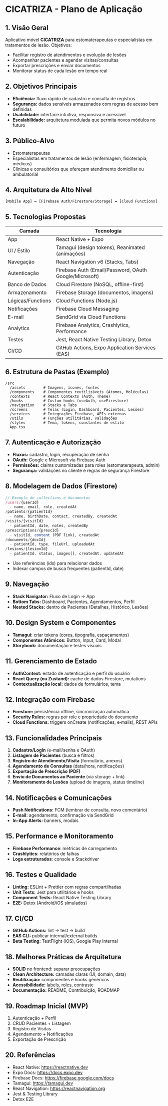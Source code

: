 # CICATRIZA - Plano de Aplicação

## 1. Visão Geral

Aplicativo móvel **CICATRIZA** para estomaterapeutas e especialistas em tratamentos de lesão. Objetivos:

- Facilitar registro de atendimentos e evolução de lesões
- Acompanhar pacientes e agendar visitas/consultas
- Exportar prescrições e enviar documentos
- Monitorar status de cada lesão em tempo real

## 2. Objetivos Principais

- **Eficiência:** fluxo rápido de cadastro e consulta de registros  
- **Segurança:** dados sensíveis armazenados com regras de acesso bem definidas  
- **Usabilidade:** interface intuitiva, responsiva e acessível  
- **Escalabilidade:** arquitetura modulada que permita novos módulos no futuro  

## 3. Público-Alvo

- Estomaterapeutas  
- Especialistas em tratamentos de lesão (enfermagem, fisioterapia, médicos)  
- Clínicas e consultórios que ofereçam atendimento domiciliar ou ambulatorial  

## 4. Arquitetura de Alto Nível

```plaintext
[Mobile App] ↔ [Firebase Auth/Firestore/Storage] ↔ [Cloud Functions]
```

## 5. Tecnologias Propostas

| Camada           | Tecnologia                                    |
|------------------|-----------------------------------------------|
| App              | React Native + Expo                           |
| UI / Estilo      | Tamagui (design tokens), Reanimated (animações) |
| Navegação        | React Navigation v6 (Stacks, Tabs)            |
| Autenticação     | Firebase Auth (Email/Password, OAuth Google/Microsoft) |
| Banco de Dados   | Cloud Firestore (NoSQL, offline-first)        |
| Armazenamento    | Firebase Storage (documentos, imagens)        |
| Lógicas/Functions| Cloud Functions (Node.js)                     |
| Notificações     | Firebase Cloud Messaging                      |
| E-mail           | SendGrid via Cloud Functions                  |
| Analytics        | Firebase Analytics, Crashlytics, Performance  |
| Testes           | Jest, React Native Testing Library, Detox     |
| CI/CD            | GitHub Actions, Expo Application Services (EAS) |

## 6. Estrutura de Pastas (Exemplo)

```
/src
  /assets        # Imagens, ícones, fontes
  /components    # Componentes reutilizáveis (Átomos, Moléculas)
  /contexts      # React Contexts (Auth, Theme)
  /hooks         # Custom hooks (useAuth, useFirestore)
  /navigation    # Stacks e Tabs
  /screens       # Telas (Login, Dashboard, Pacientes, Lesões)
  /services      # Integrações Firebase, APIs externas
  /utils         # Funções utilitárias, validações
  /styles        # Tema, tokens, constantes de estilo
  App.tsx
```

## 7. Autenticação e Autorização

- **Fluxos:** cadastro, login, recuperação de senha  
- **OAuth:** Google e Microsoft via Firebase Auth  
- **Permissões:** claims customizadas para roles (estomaterapeuta, admin)  
- **Segurança:** validações no cliente e regras de segurança Firestore  

## 8. Modelagem de Dados (Firestore)

```js
// Exemplo de collections e documentos
/users/{userId}
  - name, email, role, createdAt
/patients/{patientId}
  - name, birthDate, contact, createdBy, createdAt
/visits/{visitId}
  - patientId, date, notes, createdBy
/prescriptions/{prescId}
  - visitId, content (PDF link), createdAt
/documents/{docId}
  - patientId, type, fileUrl, uploadedAt
/lesions/{lesionId}
  - patientId, status, images[], createdAt, updatedAt

```

- Use referências (ids) para relacionar dados  
- Indexar campos de busca frequentes (patientId, date)  

## 9. Navegação

- **Stack Navigator:** Fluxo de Login → App  
- **Bottom Tabs:** Dashboard, Pacientes, Agendamentos, Perfil  
- **Nested Stacks:** dentro de Pacientes (Detalhes, Histórico, Lesões)  

## 10. Design System e Componentes

- **Tamagui:** criar tokens (cores, tipografia, espaçamentos)  
- **Componentes Atômicos:** Button, Input, Card, Modal  
- **Storybook:** documentação e testes visuais  

## 11. Gerenciamento de Estado

- **AuthContext:** estado de autenticação e perfil do usuário  
- **React Query (ou Zustand):** cache de dados Firestore, mutations  
- **Contextualização local:** dados de formulários, tema  

## 12. Integração com Firebase

- **Firestore:** persistência offline, sincronização automática  
- **Security Rules:** regras por role e propriedade do documento  
- **Cloud Functions:** triggers onCreate (notificações, e‑mails), REST APIs  

## 13. Funcionalidades Principais

1. **Cadastro/Login** (e-mail/senha e OAuth)  
2. **Listagem de Pacientes** (busca e filtros)  
3. **Registro de Atendimento/Visita** (formulário, anexos)  
4. **Agendamento de Consultas** (data/hora, notificações)  
5. **Exportação de Prescrição (PDF)**  
6. **Envio de Documentos ao Paciente** (via storage + link)  
7. **Monitoramento de Lesões** (upload de imagens, status timeline)  

## 14. Notificações e Comunicações

- **Push Notifications:** FCM (lembrar de consulta, novo comentário)  
- **E‑mail:** agendamento, confirmação via SendGrid  
- **In‑App Alerts:** banners, modais  

## 15. Performance e Monitoramento

- **Firebase Performance**: métricas de carregamento  
- **Crashlytics**: relatórios de falhas  
- **Logs estruturados**: console e Stackdriver  

## 16. Testes e Qualidade

- **Linting:** ESLint + Prettier com regras compartilhadas  
- **Unit Tests:** Jest para utilitários e hooks  
- **Component Tests:** React Native Testing Library  
- **E2E:** Detox (Android/iOS simulados)  

## 17. CI/CD

- **GitHub Actions:** lint → test → build  
- **EAS CLI:** publicar internal/external builds  
- **Beta Testing:** TestFlight (iOS), Google Play Internal  

## 18. Melhores Práticas de Arquitetura

- **SOLID** no frontend: separar preocupações  
- **Clean Architecture:** camadas claras (UI, domain, data)  
- **Reutilização:** componentes e hooks genéricos  
- **Acessibilidade:** labels, roles, contraste  
- **Documentação:** README, Contribuição, ROADMAP  

## 19. Roadmap Inicial (MVP)

1. Autenticação + Perfil  
2. CRUD Pacientes + Listagem  
3. Registro de Visitas  
4. Agendamento + Notificações  
5. Exportação de Prescrição  

## 20. Referências

- React Native: <https://reactnative.dev>  
- Expo Docs: <https://docs.expo.dev>  
- Firebase Docs: <https://firebase.google.com/docs>  
- Tamagui: <https://tamagui.dev>  
- React Navigation: <https://reactnavigation.org>  
- Jest & Testing Library  
- Detox E2E  
